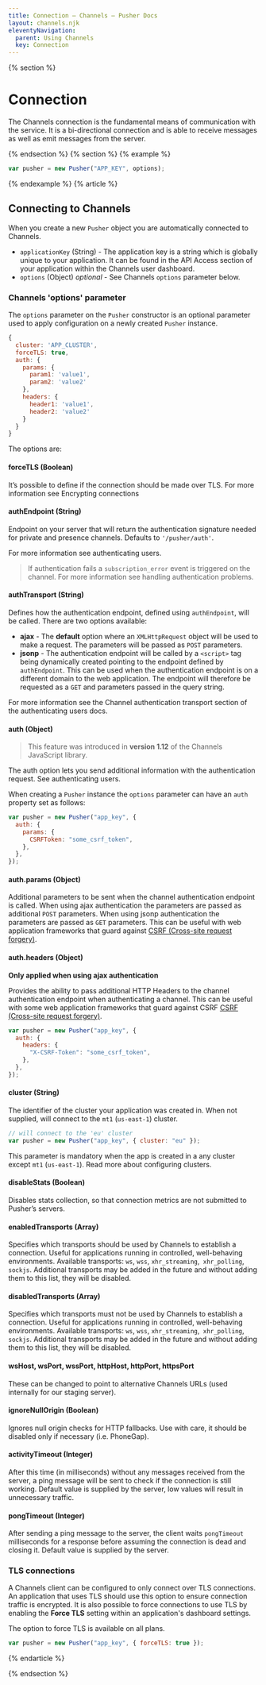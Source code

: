 ```yaml
---
title: Connection — Channels — Pusher Docs
layout: channels.njk
eleventyNavigation:
  parent: Using Channels
  key: Connection
---
```


{% section %}

# Connection

The Channels connection is the fundamental means of communication with the service. It is a bi-directional connection and is able to receive messages as well as emit messages from the server.

{% endsection %}
{% section %}
{% example %}

```js
var pusher = new Pusher("APP_KEY", options);
```

{% endexample %}
{% article %}

## Connecting to Channels

When you create a new `Pusher` object you are automatically connected to Channels.

- `applicationKey` (String) - The application key is a string which is globally unique to your application. It can be found in the API Access section of your application within the Channels user dashboard.
- `options` (Object) _optional_ - See Channels `options` parameter below.

### Channels 'options' parameter

The `options` parameter on the `Pusher` constructor is an optional parameter used to apply configuration on a newly created `Pusher` instance.

```js
{
  cluster: 'APP_CLUSTER',
  forceTLS: true,
  auth: {
    params: {
      param1: 'value1',
      param2: 'value2'
    },
    headers: {
      header1: 'value1',
      header2: 'value2'
    }
  }
}
```

The options are:

#### forceTLS (Boolean)

It’s possible to define if the connection should be made over TLS. For more information see Encrypting connections

#### authEndpoint (String)

Endpoint on your server that will return the authentication signature needed for private and presence channels. Defaults to `'/pusher/auth'`.

For more information see authenticating users.

> If authentication fails a `subscription_error` event is triggered on the channel. For more information see handling authentication problems.

#### authTransport (String)

Defines how the authentication endpoint, defined using `authEndpoint`, will be called. There are two options available:

- **ajax** - The **default** option where an `XMLHttpRequest` object will be used to make a request. The parameters will be passed as `POST` parameters.
- **jsonp** - The authentication endpoint will be called by a `<script>` tag being dynamically created pointing to the endpoint defined by `authEndpoint`. This can be used when the authentication endpoint is on a different domain to the web application. The endpoint will therefore be requested as a `GET` and parameters passed in the query string.

For more information see the Channel authentication transport section of the authenticating users docs.

#### auth (Object)

> This feature was introduced in **version 1.12** of the Channels JavaScript library.

The auth option lets you send additional information with the authentication request. See authenticating users.

When creating a `Pusher` instance the `options` parameter can have an `auth` property set as follows:

```js
var pusher = new Pusher("app_key", {
  auth: {
    params: {
      CSRFToken: "some_csrf_token",
    },
  },
});
```

#### auth.params (Object)

Additional parameters to be sent when the channel authentication endpoint is called. When using ajax authentication the parameters are passed as additional `POST` parameters. When using jsonp authentication the parameters are passed as `GET` parameters. This can be useful with web application frameworks that guard against [CSRF (Cross-site request forgery)](http://en.wikipedia.org/wiki/Cross-site_request_forgery).

#### auth.headers (Object)

**Only applied when using ajax authentication**

Provides the ability to pass additional HTTP Headers to the channel authentication endpoint when authenticating a channel. This can be useful with some web application frameworks that guard against CSRF [CSRF (Cross-site request forgery)](http://en.wikipedia.org/wiki/Cross-site_request_forgery).

```js
var pusher = new Pusher("app_key", {
  auth: {
    headers: {
      "X-CSRF-Token": "some_csrf_token",
    },
  },
});
```

#### cluster (String)

The identifier of the cluster your application was created in. When not supplied, will connect to the `mt1` (`us-east-1`) cluster.

```js
// will connect to the 'eu' cluster
var pusher = new Pusher("app_key", { cluster: "eu" });
```

This parameter is mandatory when the app is created in a any cluster except `mt1` (`us-east-1`). Read more about configuring clusters.

#### disableStats (Boolean)

Disables stats collection, so that connection metrics are not submitted to Pusher’s servers.

#### enabledTransports (Array)

Specifies which transports should be used by Channels to establish a connection. Useful for applications running in controlled, well-behaving environments. Available transports: `ws`, `wss`, `xhr_streaming`,` xhr_polling`, `sockjs`. Additional transports may be added in the future and without adding them to this list, they will be disabled.

#### disabledTransports (Array)

Specifies which transports must not be used by Channels to establish a connection. Useful for applications running in controlled, well-behaving environments. Available transports: `ws`, `wss`, `xhr_streaming`,` xhr_polling`, `sockjs`. Additional transports may be added in the future and without adding them to this list, they will be disabled.

#### wsHost, wsPort, wssPort, httpHost, httpPort, httpsPort

These can be changed to point to alternative Channels URLs (used internally for our staging server).

#### ignoreNullOrigin (Boolean)

Ignores null origin checks for HTTP fallbacks. Use with care, it should be disabled only if necessary (i.e. PhoneGap).

#### activityTimeout (Integer)

After this time (in milliseconds) without any messages received from the server, a ping message will be sent to check if the connection is still working. Default value is supplied by the server, low values will result in unnecessary traffic.

#### pongTimeout (Integer)

After sending a ping message to the server, the client waits `pongTimeout` milliseconds for a response before assuming the connection is dead and closing it. Default value is supplied by the server.

### TLS connections

A Channels client can be configured to only connect over TLS connections. An application that uses TLS should use this option to ensure connection traffic is encrypted. It is also possible to force connections to use TLS by enabling the **Force TLS** setting within an application's dashboard settings.

The option to force TLS is available on all plans.

```js
var pusher = new Pusher("app_key", { forceTLS: true });
```

{% endarticle %}

{% endsection %}
